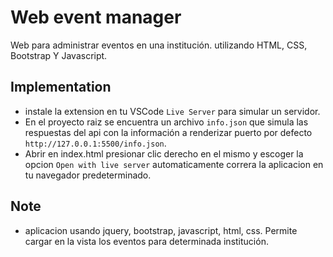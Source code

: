# Web event manager

Web para administrar eventos en una institución. utilizando HTML, CSS, Bootstrap Y Javascript.

## Implementation

- instale la extension en tu VSCode `Live Server` para simular un servidor.
- En el proyecto raiz se encuentra un archivo `info.json` que simula las respuestas del api con la información a renderizar puerto por defecto `http://127.0.0.1:5500/info.json`.
- Abrir en index.html presionar clic derecho en el mismo y escoger la opcion `Open with live server` automaticamente correra la aplicacion en tu navegador predeterminado.

## Note

- aplicacion usando jquery, bootstrap, javascript, html, css. Permite cargar en la vista los eventos para determinada institución.
